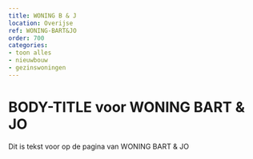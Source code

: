 ```yaml
---
title: WONING B & J
location: Overijse
ref: WONING-BART&JO
order: 700
categories:
- toon alles
- nieuwbouw
- gezinswoningen
---
```

# BODY-TITLE voor WONING BART & JO

Dit is tekst voor op de pagina van WONING BART & JO